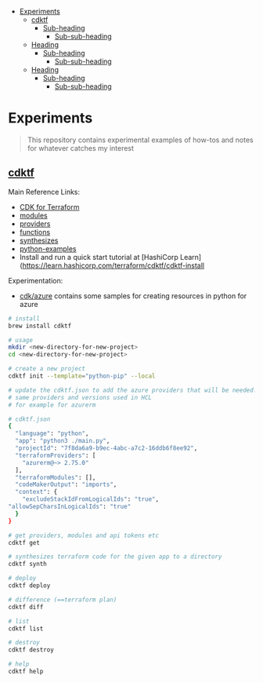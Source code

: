 
- [Experiments](#experiments)
  - [cdktf](#cdktf)
    - [Sub-heading](#sub-heading)
      - [Sub-sub-heading](#sub-sub-heading)
  - [Heading](#heading)
    - [Sub-heading](#sub-heading-1)
      - [Sub-sub-heading](#sub-sub-heading-1)
  - [Heading](#heading-1)
    - [Sub-heading](#sub-heading-2)
      - [Sub-sub-heading](#sub-sub-heading-2)


# Experiments

> This repository contains experimental examples of how-tos and notes for whatever catches my interest

<!-- toc -->

## [cdktf](cdktf)

Main Reference Links:
- [CDK for Terraform](https://github.com/hashicorp/terraform-cdk) 
- [modules](https://github.com/hashicorp/terraform-cdk/docs/working-with-cdk-for-terraform/using-modules.md)
- [providers](https://github.com/hashicorp/terraform-cdk/docs/working-with-cdk-for-terraform/using-providers.md) 
- [functions](./docs/working-with-cdk-for-terraform/terraform-functions.md) 
- [synthesizes](./docs/working-with-cdk-for-terraform/synthesizing-config.md) 
- [python-examples](https://github.com/hashicorp/terraform-cdk/examples/python)
- Install and run a quick start tutorial at [HashiCorp Learn](https://learn.hashicorp.com/terraform/cdktf/cdktf-install

Experimentation: 
- [cdk/azure](cdktf/azure) contains some samples for creating resources in python for azure

```bash
# install 
brew install cdktf

# usage
mkdir <new-directory-for-new-project>
cd <new-directory-for-new-project>

# create a new project
cdktf init --template="python-pip" --local

# update the cdktf.json to add the azure providers that will be needed.  Note these are the 
# same providers and versions used in HCL
# for example for azurerm

# cdktf.json
{
  "language": "python",
  "app": "python3 ./main.py",
  "projectId": "7f8da6a9-b9ec-4abc-a7c2-16ddb6f8ee92",
  "terraformProviders": [
    "azurerm@~> 2.75.0"
  ],
  "terraformModules": [],
  "codeMakerOutput": "imports",
  "context": {
    "excludeStackIdFromLogicalIds": "true",
"allowSepCharsInLogicalIds": "true"
  }
}

# get providers, modules and api tokens etc
cdktf get

# synthesizes terraform code for the given app to a directory
cdktf synth

# deploy
cdktf deploy

# difference (==terraform plan)
cdktf diff

# list
cdktf list

# destroy 
cdktf destroy

# help
cdktf help

```
